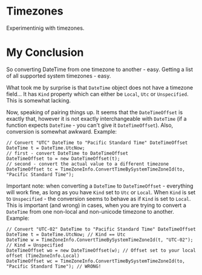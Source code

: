 Timezones
=========

Experimentinig with timezones.

My Conclusion
=============

So converting DateTime from one timezone to another - easy. Getting a list of
all supported system timezones - easy.

What took me by surprise is that `DateTime` object does not have a timezone
field... It has `Kind` property which can either be `Local`, `Utc` or
`Unspecified`. This is somewhat lacking.

Now, speaking of pairing things up. It seems that the `DateTimeOffset` is
exactly that, however it is not exactly interchangeable with `DateTime` (if a
function expects `DateTime` - you can't give it `DateTimeOffset`). Also,
conversion is somewhat awkward. Example:
```
// Convert "UTC" DateTime to "Pacific Standard Time" DateTimeOffset
DateTime t = DateTime.UtcNow;
// first - convert DateTime to DateTimeOffset
DateTimeOffset to = new DateTimeOffset(t);
// second - convert the actual value to a different timezone
DateTimeOffset tc = TimeZoneInfo.ConvertTimeBySystemTimeZoneId(to, "Pacific Standard Time");
```

Important note: when converting a `DateTime` to `DateTimeOffset` - everything
will work fine, as long as you have `Kind` set to `Utc` or `Local`. When `Kind`
is set to `Unspecified` - the conversion seems to behave as if `Kind` is set to
`Local`. This is important (and wrong) in cases, when you are trying to convert
a `DateTime` from one non-local and non-unicode timezone to another. Example:
```
// Convert "UTC-02" DateTime to "Pacific Standard Time" DateTimeOffset
DateTime t = DateTime.UtcNow; // Kind == Utc
DateTime w = TimeZoneInfo.ConvertTimeBySystemTimeZoneId(t, "UTC-02"); // Kind = Unspecified
DateTimeOffset wo = new DateTimeOffset(w); // Offset set to your local offset (TimeZoneInfo.Local)
DateTimeOffset wc = TimeZoneInfo.ConvertTimeBySystemTimeZoneId(to, "Pacific Standard Time"); // WRONG!
```
